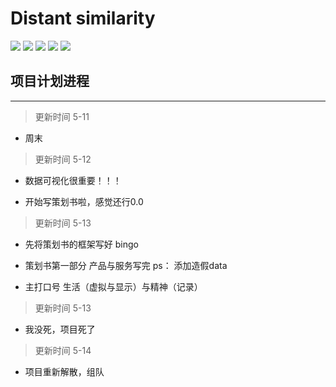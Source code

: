 
Distant similarity
=========================
<p align="left">
    <img src='https://img.shields.io/badge/-%E5%9B%BE%E5%83%8F%E8%AF%86%E5%88%AB-yellow.svg'>  
    <img src='https://img.shields.io/badge/-%E5%BE%AE%E4%BF%A1%E5%B0%8F%E7%A8%8B%E5%BA%8F-blue.svg'>
    <img src='https://img.shields.io/badge/-%E8%BD%BB%E7%A4%BE%E4%BA%A4-green.svg'>
    <img src='https://img.shields.io/badge/-%E6%A0%91%E6%B4%9E-brightgreen.svg'>
    <img src='https://img.shields.io/badge/-%E6%B2%BB%E6%84%88-red.svg'>
</p>



## 项目计划进程
-----------

>更新时间 5-11

- 周末

>更新时间 5-12

- 数据可视化很重要！！！

- 开始写策划书啦，感觉还行0.0


>更新时间 5-13

- 先将策划书的框架写好 bingo

- 策划书第一部分 产品与服务写完  ps： 添加造假data

- 主打口号 生活（虚拟与显示）与精神（记录）

>更新时间 5-13

- 我没死，项目死了

>更新时间 5-14

- 项目重新解散，组队
